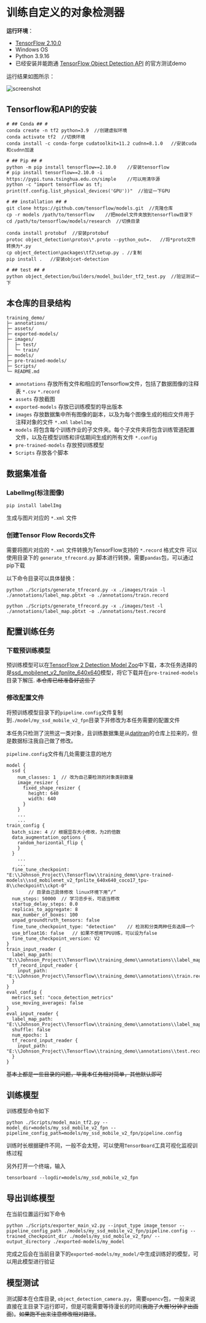 # 训练自定义的对象检测器

**运行环境**：

+ [TensorFlow 2.10.0](https://www.tensorflow.org/install/pip)
+ Windows OS
+ Python 3.9.16
+ 已经安装并能跑通  [TensorFlow Object Detection API](https://github.com/tensorflow/models/blob/master/research/object_detection/g3doc/tf2.md) 的官方测试demo

运行结果如图所示：

![screenshot](./assets/screenshot.png)

## Tensorflow和API的安装

```
# ## Conda ## #
conda create -n tf2 python=3.9	//创建虚拟环境
conda activate tf2	//切换环境
conda install -c conda-forge cudatoolkit=11.2 cudnn=8.1.0	//安装cuda和cudnn加速

# ## Pip ## #
python -m pip install tensorflow==2.10.0	//安装tensorflow
# pip install tensorflow==2.10.0 -i https://pypi.tuna.tsinghua.edu.cn/simple	//可以用清华源
python -c "import tensorflow as tf; print(tf.config.list_physical_devices('GPU'))"	//验证一下GPU
```

```
# ## installation ## #
git clone https://github.com/tensorflow/models.git	//克隆仓库
cp -r models /path/to/tensorflow	//把model文件夹放到tensorflow目录下
cd /path/to/tensorflow/models/research	//切换目录

conda install protobuf	//安装protobuf
protoc object_detection\protos\*.proto --python_out=.	//将*proto文件转换为*.py
cp object_detection\packages\tf2\setup.py .	//复制
pip install .	//安装objcet-detection

# ## test ## #
python object_detection/builders/model_builder_tf2_test.py	//验证测试一下
```



## 本仓库的目录结构

```
training_demo/
├─ annotations/
├─ assets/
├─ exported-models/
├─ images/
│  ├─ test/
│  └─ train/
├─ models/
├─ pre-trained-models/
├─ Scripts/
└─ README.md
```

+ `annotations` 存放所有文件和相应的Tensorflow文件，包括了数据图像的注释表 `*.csv` `*.record`
+ `assets` 存放截图
+ `exported-models` 存放已训练模型的导出版本
+ `images` 存放数据集中所有图像的副本，以及为每个图像生成的相应文件用于注释对象的文件 `*.xml` `labelImg`
+ `models` 将包含每个训练作业的子文件夹。每个子文件夹将包含训练管道配置文件，以及在模型训练和评估期间生成的所有文件 `*.config`
+ `pre-trained-models` 存放预训练模型
+ `Scripts` 存放各个脚本

## 数据集准备

### LabelImg(标注图像)

`pip install labelImg`

生成与图片对应的 `*.xml` 文件

### 创建Tensor Flow Records文件

需要将图片对应的 `*.xml` 文件转换为TensorFlow支持的 `*.record` 格式文件
可以使用目录下的 `generate_tfrecord.py` 脚本进行转换，需要`pandas`包，可以通过pip下载

以下命令目录可以具体替换：

```
python ./Scripts/generate_tfrecord.py -x ./images/train -l ./annotations/label_map.pbtxt -o ./annotations/train.record
```

```
python ./Scripts/generate_tfrecord.py -x ./images/test -l ./annotations/label_map.pbtxt -o ./annotations/test.record
```

## 配置训练任务

### 下载预训练模型

预训练模型可以在[TensorFlow 2 Detection Model Zoo](https://github.com/tensorflow/models/blob/master/research/object_detection/g3doc/tf2_detection_zoo.md)中下载，本次任务选择的是[ssd_mobilenet_v2_fpnlite_640x640](http://download.tensorflow.org/models/object_detection/tf2/20200711/ssd_mobilenet_v2_fpnlite_640x640_coco17_tpu-8.tar.gz)模型，将它下载并在`pre-trained-models`目录下解压. ~~本仓库已经准备好这些了~~

### 修改配置文件

将预训练模型目录下的`pipeline.config`文件复制到`./model/my_ssd_mobile_v2_fpn`目录下并修改为本任务需要的配置文件

本任务只检测了浣熊这一类对象，且训练数据集是从[datitran](https://github.com/datitran/raccoon_dataset)的仓库上拉来的，但是数据标注我自己做了修改。

`pipeline.config`文件有几处需要注意的地方

```
model {
  ssd {
    num_classes: 1	// 改为自己要检测的对象类别数量
    image_resizer {
      fixed_shape_resizer {
        height: 640
        width: 640
      }
    }
    ...
    ...
train_config {
  batch_size: 4	// 根据显存大小修改，为2的倍数
  data_augmentation_options {
    random_horizontal_flip {
    }
  }
    ...
    ...
  fine_tune_checkpoint: "E:\\Johnson_Project\\Tensorflow\\training_demo\\pre-trained-models\\ssd_mobilenet_v2_fpnlite_640x640_coco17_tpu-8\\checkpoint\\ckpt-0"
		// 目录自己具体修改 linux环境下用“/”
  num_steps: 50000	// 学习总步长，可适当修改
  startup_delay_steps: 0.0
  replicas_to_aggregate: 8
  max_number_of_boxes: 100
  unpad_groundtruth_tensors: false
  fine_tune_checkpoint_type: "detection"	// 检测和分类两种任务选择一个
  use_bfloat16: false	// 如果不想用TPU训练，可以设为false
  fine_tune_checkpoint_version: V2
}
train_input_reader {
  label_map_path: "E:\\Johnson_Project\\Tensorflow\\training_demo\\annotations\\label_map.pbtxt"
  tf_record_input_reader {
    input_path: "E:\\Johnson_Project\\Tensorflow\\training_demo\\annotations\\train.record"
  }
}
eval_config {
  metrics_set: "coco_detection_metrics"
  use_moving_averages: false
}
eval_input_reader {
  label_map_path: "E:\\Johnson_Project\\Tensorflow\\training_demo\\annotations\\label_map.pbtxt"
  shuffle: false
  num_epochs: 1
  tf_record_input_reader {
    input_path: "E:\\Johnson_Project\\Tensorflow\\training_demo\\annotations\\test.record"
  }
}
```

~~基本上都是一些目录的问题，毕竟本任务相对简单，其他默认即可~~

## 训练模型

训练模型命令如下

```
python ./Scripts/model_main_tf2.py --model_dir=models/my_ssd_mobile_v2_fpn --pipeline_config_path=models/my_ssd_mobile_v2_fpn/pipeline.config
```

训练时长根据硬件不同，一般不会太短，可以使用`TensorBoard`工具可视化监视训练过程

另外打开一个终端，输入

```
tensorboard --logdir=models/my_ssd_mobile_v2_fpn
```

## 导出训练模型

在当前位置运行如下命令

```
python ./Scripts/exporter_main_v2.py --input_type image_tensor --pipeline_config_path ./models/my_ssd_mobile_v2_fpn/pipeline.config --trained_checkpoint_dir ./models/my_ssd_mobile_v2_fpn/ --output_directory ./exported-models/my_model
```

完成之后会在当前目录下的`exported-models/my_model/`中生成训练好的模型，可以用此模型进行验证

## 模型测试

测试脚本在仓库目录, `object_detection_camera.py`， 需要`opencv`包，一般来说直接在主目录下运行即可，但是可能需要等待漫长的时间(~~我跑了大概1分钟才出画面~~)。~~如果跑不出来注意修改相对路径~~。